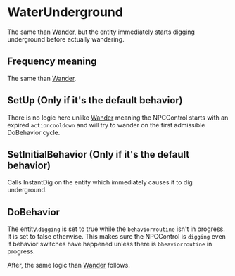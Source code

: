 # WaterUnderground
The same than [Wander](Wander.md), but the entity immediately starts digging underground before actually wandering.

## Frequency meaning
The same than [Wander](Wander.md).

## SetUp (Only if it's the default behavior)
There is no logic here unlike [Wander](Wander.md) meaning the NPCControl starts with an expired `actioncooldown` and will try to wander on the first admissible DoBehavior cycle.

## SetInitialBehavior (Only if it's the default behavior)
Calls InstantDig on the entity which immediately causes it to dig underground.

## DoBehavior
The entity.`digging` is set to true while the `behaviorroutine` isn't in progress. It is set to false otherwise. This makes sure the NPCControl is `digging` even if behavior switches have happened unless there is `bheaviorroutine` in progress.

After, the same logic than [Wander](Wander.md) follows.
